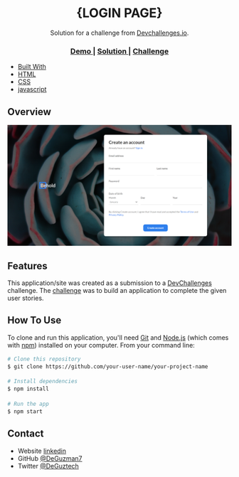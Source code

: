 <!-- Please update value in the {}  -->

<h1 align="center">{LOGIN PAGE}</h1>

<div align="center">
   Solution for a challenge from  <a href="http://devchallenges.io" target="_blank">Devchallenges.io</a>.
</div>

<div align="center">
  <h3>
    <a href="https://{https://deguzman7.github.io/reponsive-login-registration-page/}">
      Demo
    </a>
    <span> | </span>
    <a href="https://{https://deguzman7.github.com/reponsive-login-registration-page}">
      Solution
    </a>
    <span> | </span>
    <a href="https://devchallenges.io/challenges/0J1NxxGhOUYVqihwegfO">
      Challenge
    </a>
  </h3>
</div>



  - [Built With](#built-with)
- [HTML](#HTML)
- [CSS](#CSS)
- [javascript](#javascript)

<!-- OVERVIEW -->

## Overview


 ![screenshot](https://github.com/DeGuzman7/reponsive-login-registration-page/blob/main/designs/desktop%20view.png)


<!-- This section should list any major frameworks that you built your project using. Here are a few examples.-->


## Features

<!-- List the features of your application or follow the template. Don't share the figma file here :) -->

This application/site was created as a submission to a [DevChallenges](https://devchallenges.io/challenges) challenge. The [challenge](https://devchallenges.io/challenges/0J1NxxGhOUYVqihwegfO) was to build an application to complete the given user stories.


## How To Use

To clone and run this application, you'll need [Git](https://git-scm.com) and [Node.js](https://nodejs.org/en/download/) (which comes with [npm](http://npmjs.com)) installed on your computer. From your command line:

```bash
# Clone this repository
$ git clone https://github.com/your-user-name/your-project-name

# Install dependencies
$ npm install

# Run the app
$ npm start
```


<!-- This section should list any articles or add-ons/plugins that helps you to complete the project. This is optional but it will help you in the future. For exmpale -->



## Contact

- Website [linkedin](https://{https://www.linkedin.com/in/chinedu-emenike-38647a186/})
- GitHub [@DeGuzman7](https://{github.com/your-usermame})
- Twitter [@DeGuztech](https://{twitter.com/DeGuztech})
